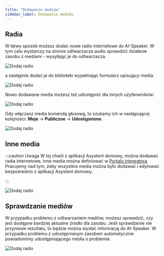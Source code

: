 ```yaml
---
title: "Dodawanie mediów"
sidebar_label: Dodawanie mediów
---
```


## Radia

W łatwy sposób możesz dodać nowe radio internetowe do AI-Speaker. W tym celu wystarczy na stronie odtwarzacza audio sprawdzić działanie zasobu z mediami - wysyłając je do odtwarzacza. 

![Dodaj radio](/img/en/frontend/ais_add_media_1.png)

a następnie dodać je do biblioteki wypełniając formularz opisujący media. 

![Dodaj radio](/img/en/frontend/ais_add_media_2.png)

Nowo dodawane media możesz też udostępnić dla innych użytkowników:

![Dodaj radio](/img/en/frontend/ais_add_media_3.png)


Gdy włączasz media komendą głosową, to szukamy ich w następującej kolejności: **Moje** -> **Publiczne** -> **Udostępnione**.

![Dodaj radio](/img/en/frontend/ais_add_media_4.png)



## Inne media


:::caution Uwaga
W tej chwili z aplikacji Asystent domowy, można dodawać radia internetowe, inne media można definiować w [Portalu integratora](/docs/ais_dom_cloud_index). Pracujemy nad tym, żeby wszystkie media można było dodawać i edytować bezpośrednio z aplikacji Asystent domowy.

:::

![Dodaj radio](/img/en/frontend/ais_add_media_5.png)


## Sprawdzanie mediów

W przypadku problemu z odtwarzaniem mediów, możesz sprawdzić, czy jest dostępne bardziej aktualne źródło dla zasobu. 
Jeśli sprawdzenie nie przyniesie rezultatu, to będzie można wysłać informację do AI-Speaker. W przypadku problemu z udostępnianym zasobem automatycznie powiadomimy udostępniającego media o problemie.

![Dodaj radio](/img/en/frontend/ais_add_media_6.png)

